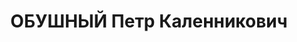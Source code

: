 ---
title: ОБУШНЫЙ Петр Каленникович
description: "? - расстрелян 1937, с 1917 член РСДРП(б) \n  Послужной список \n  \
  \  2-й секретарь Молдавского областного комитета КП(б) Украины \n  23.1.1934 - 27.5.1937\
  \  член Ревизионной комиссии КП(б) Украины"
---